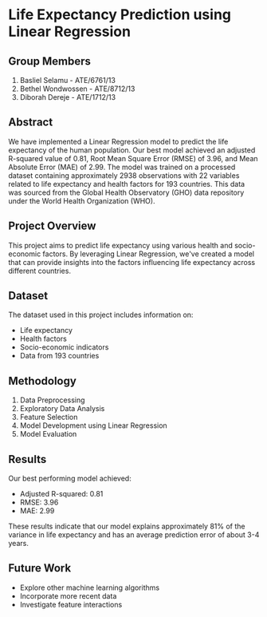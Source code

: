 # Life Expectancy Prediction using Linear Regression

## Group Members
1. Basliel Selamu - ATE/6761/13
2. Bethel Wondwossen - ATE/8712/13
3. Diborah Dereje - ATE/1712/13

## Abstract
We have implemented a Linear Regression model to predict the life expectancy of the human population. Our best model achieved an adjusted R-squared value of 0.81, Root Mean Square Error (RMSE) of 3.96, and Mean Absolute Error (MAE) of 2.99. The model was trained on a processed dataset containing approximately 2938 observations with 22 variables related to life expectancy and health factors for 193 countries. This data was sourced from the Global Health Observatory (GHO) data repository under the World Health Organization (WHO).

## Project Overview
This project aims to predict life expectancy using various health and socio-economic factors. By leveraging Linear Regression, we've created a model that can provide insights into the factors influencing life expectancy across different countries.

## Dataset
The dataset used in this project includes information on:
- Life expectancy
- Health factors
- Socio-economic indicators
- Data from 193 countries

## Methodology
1. Data Preprocessing
2. Exploratory Data Analysis
3. Feature Selection
4. Model Development using Linear Regression
5. Model Evaluation

## Results
Our best performing model achieved:
- Adjusted R-squared: 0.81
- RMSE: 3.96
- MAE: 2.99

These results indicate that our model explains approximately 81% of the variance in life expectancy and has an average prediction error of about 3-4 years.

## Future Work
- Explore other machine learning algorithms
- Incorporate more recent data
- Investigate feature interactions
